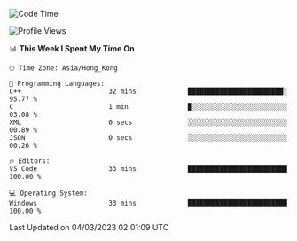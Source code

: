 <!--START_SECTION:waka-->
![Code Time](http://img.shields.io/badge/Code%20Time-36%20hrs%2046%20mins-blue)

![Profile Views](http://img.shields.io/badge/Profile%20Views-1-blue)

📊 **This Week I Spent My Time On** 

```text
🕑︎ Time Zone: Asia/Hong_Kong

💬 Programming Languages: 
C++                      32 mins             ████████████████████████░   95.77 % 
C                        1 min               █░░░░░░░░░░░░░░░░░░░░░░░░   03.08 % 
XML                      0 secs              ░░░░░░░░░░░░░░░░░░░░░░░░░   00.89 % 
JSON                     0 secs              ░░░░░░░░░░░░░░░░░░░░░░░░░   00.26 % 

🔥 Editors: 
VS Code                  33 mins             █████████████████████████   100.00 % 

💻 Operating System: 
Windows                  33 mins             █████████████████████████   100.00 % 
```


 Last Updated on 04/03/2023 02:01:09 UTC
<!--END_SECTION:waka-->

